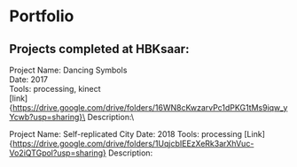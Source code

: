# Portfolio

## Projects completed at HBKsaar:

Project Name: Dancing Symbols\
Date: 2017\
Tools: processing, kinect\
[link]{https://drive.google.com/drive/folders/16WN8cKwzarvPc1dPKG1tMs9iqw_yYcwb?usp=sharing}\
Description:\

Project Name: Self-replicated City
Date: 2018
Tools: processing
[Link]{https://drive.google.com/drive/folders/1UqjcbIEEzXeRk3arXhVuc-Vo2iQTGpol?usp=sharing}
Description:

